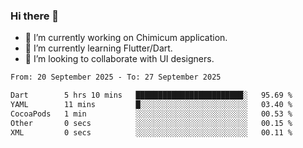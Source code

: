 ### Hi there 👋

<!--
**devcat37/devcat37** is a ✨ _special_ ✨ repository because its `README.md` (this file) appears on your GitHub profile.-->


- 🔭 I’m currently working on Chimicum application.
- 🌱 I’m currently learning Flutter/Dart.
- 👯 I’m looking to collaborate with UI designers.
<!-- - 🤔 I’m looking for help with ... -->

<!--START_SECTION:waka-->

```txt
From: 20 September 2025 - To: 27 September 2025

Dart        5 hrs 10 mins   ████████████████████████░   95.69 %
YAML        11 mins         █░░░░░░░░░░░░░░░░░░░░░░░░   03.40 %
CocoaPods   1 min           ░░░░░░░░░░░░░░░░░░░░░░░░░   00.53 %
Other       0 secs          ░░░░░░░░░░░░░░░░░░░░░░░░░   00.15 %
XML         0 secs          ░░░░░░░░░░░░░░░░░░░░░░░░░   00.11 %
```

<!--END_SECTION:waka-->
